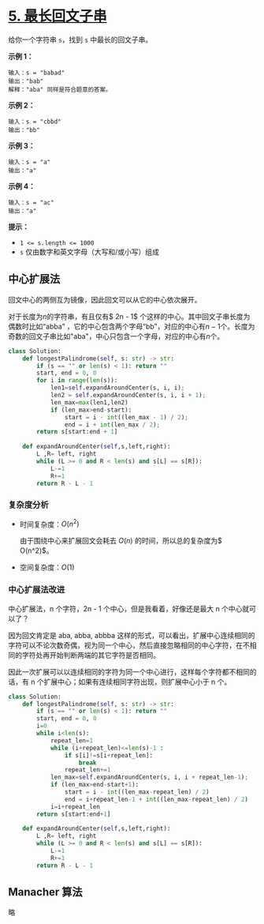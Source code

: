 # [5. 最长回文子串](https://leetcode-cn.com/problems/longest-palindromic-substring/)

给你一个字符串 `s`，找到 `s` 中最长的回文子串。

**示例 1：**

```
输入：s = "babad"
输出："bab"
解释："aba" 同样是符合题意的答案。
```

**示例 2：**

```
输入：s = "cbbd"
输出："bb"
```

**示例 3：**

```
输入：s = "a"
输出："a"
```

**示例 4：**

```
输入：s = "ac"
输出："a"
```



**提示：**

- `1 <= s.length <= 1000`
- `s` 仅由数字和英文字母（大写和/或小写）组成

## 中心扩展法

回文中心的两侧互为镜像，因此回文可以从它的中心依次展开。

对于长度为$n$的字符串，有且仅有$ 2n - 1$ 个这样的中心。其中回文子串长度为偶数时比如“abba” ，它的中心包含两个字母“bb”，对应的中心有$n-1$个。长度为奇数的回文子串比如"aba"，中心只包含一个字母，对应的中心有$n$个。

```python
class Solution:
    def longestPalindrome(self, s: str) -> str:
        if (s == "" or len(s) < 1): return ""
        start, end = 0, 0
        for i in range(len(s)):
            len1=self.expandAroundCenter(s, i, i);
            len2 = self.expandAroundCenter(s, i, i + 1);
            len_max=max(len1,len2)
            if (len_max>end-start):
                start = i - int((len_max - 1) / 2);
                end = i + int(len_max / 2);
        return s[start:end + 1]
        
    def expandAroundCenter(self,s,left,right):
        L ,R= left, right
        while (L >= 0 and R < len(s) and s[L] == s[R]):
            L-=1
            R+=1
        return R - L - 1
```

### 复杂度分析

* 时间复杂度：$O(n^2)$

  由于围绕中心来扩展回文会耗去 $O(n)$ 的时间，所以总的复杂度为$ O(n^2)$。

* 空间复杂度：$O(1)$

### 中心扩展法改进

中心扩展法，n 个字符，2n - 1 个中心，但是我看着，好像还是最大 n 个中心就可以了？

因为回文肯定是 aba, abba, abbba 这样的形式，可以看出，扩展中心连续相同的字符可以不论次数奇偶，视为同一个中心，然后直接忽略相同的中心字符，在不相同的字符处再开始判断两端的其它字符是否相同。

因此一次扩展可以以连续相同的字符为同一个中心进行，这样每个字符都不相同的话，有 n 个扩展中心；如果有连续相同字符出现，则扩展中心小于 n 个。

```python
class Solution:
    def longestPalindrome(self, s: str) -> str:
        if (s == "" or len(s) < 1): return ""
        start, end = 0, 0
        i=0
        while i<len(s):
            repeat_len=1
            while (i+repeat_len)<=len(s)-1 :
                if s[i]!=s[i+repeat_len]:
                    break
                repeat_len+=1
            len_max=self.expandAroundCenter(s, i, i + repeat_len-1);
            if (len_max>end-start+1):
                start = i - int((len_max-repeat_len) / 2)
                end = i+repeat_len-1 + int((len_max-repeat_len) / 2)
            i=i+repeat_len
        return s[start:end+1]
        
    def expandAroundCenter(self,s,left,right):
        L ,R= left, right
        while (L >= 0 and R < len(s) and s[L] == s[R]):
            L-=1
            R+=1
        return R - L - 1
```

## Manacher 算法

略